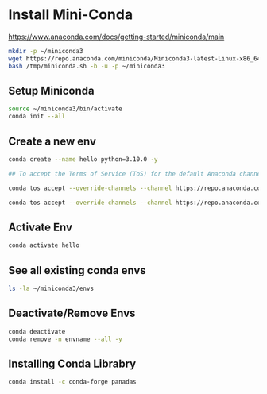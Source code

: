 # Install Mini-Conda

https://www.anaconda.com/docs/getting-started/miniconda/main

```sh
mkdir -p ~/miniconda3
wget https://repo.anaconda.com/miniconda/Miniconda3-latest-Linux-x86_64.sh -O /tmp/miniconda.sh
bash /tmp/miniconda.sh -b -u -p ~/miniconda3
```

## Setup Miniconda

```sh
source ~/miniconda3/bin/activate
conda init --all
```

## Create a new env 

```sh
conda create --name hello python=3.10.0 -y

## To accept the Terms of Service (ToS) for the default Anaconda channels

conda tos accept --override-channels --channel https://repo.anaconda.com/pkgs/main

conda tos accept --override-channels --channel https://repo.anaconda.com/pkgs/r
```

## Activate Env

```sh
conda activate hello
```

## See all existing conda envs

```sh
ls -la ~/miniconda3/envs
```

## Deactivate/Remove Envs

```sh
conda deactivate
conda remove -n envname --all -y
```

## Installing Conda Librabry

```sh
conda install -c conda-forge panadas